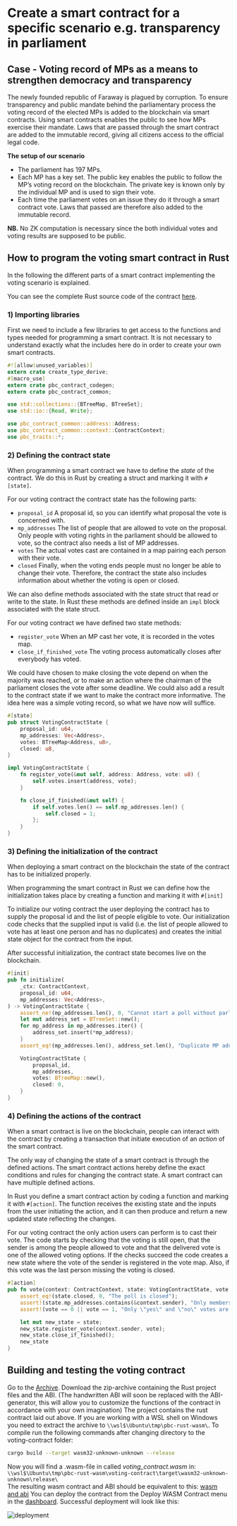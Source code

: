# Create a smart contract for a specific scenario e.g. transparency in parliament

## Case - Voting record of MPs as a means to strengthen democracy and transparency

The newly founded republic of Faraway is plagued by corruption. To ensure transparency and public
mandate behind the parliamentary process the voting record of the elected MPs is added to the
blockchain via smart contracts. Using smart contracts enables the public to see how MPs exercise
their mandate. Laws that are passed through the smart contract are added to the immutable record,
giving all citizens access to the official legal code.

**The setup of our scenario**

- The parliament has 197 MPs.
- Each MP has a key set. The public key enables the public to follow the MP’s voting record on the
  blockchain. The private key is known only by the individual MP and is used to sign their vote.
- Each time the parliament votes on an issue they do it through a smart contract vote. Laws that
  passed are therefore also added to the immutable record.

**NB.** No ZK computation is necessary since the both individual votes and voting results are
supposed to be public.

## How to program the voting smart contract in Rust

In the following the different parts of a smart contract implementing the voting scenario is
explained.

You can see the complete Rust source code of the contract [here](voting-contract-source.md).

### 1) Importing libraries

First we need to include a few libraries to get access to the functions and types needed for
programming a smart contract. It is not necessary to understand exactly what the includes here do in
order to create your own smart contracts.

````rust
#![allow(unused_variables)]
extern crate create_type_derive;
#[macro_use]
extern crate pbc_contract_codegen;
extern crate pbc_contract_common;

use std::collections::{BTreeMap, BTreeSet};
use std::io::{Read, Write};

use pbc_contract_common::address::Address;
use pbc_contract_common::context::ContractContext;
use pbc_traits::*;
````

### 2) Defining the contract state

When programming a smart contract we have to define the _state_ of the contract. We do this in Rust
by creating a struct and marking it with ``#[state]``.

For our voting contract the contract state has the following parts:

- `proposal_id` A proposal id, so you can identify what proposal the vote is concerned with.
- `mp_addresses` The list of people that are allowed to vote on the proposal. Only people with
  voting rights in the parliament should be allowed to vote, so the contract also needs a list of MP
  addresses.
- `votes` The actual votes cast are contained in a map pairing each person with their vote.
- `closed` Finally, when the voting ends people must no longer be able to change their vote.
  Therefore, the contract the state also includes information about whether the voting is open or
  closed.

We can also define methods associated with the state struct that read or write to the state. In Rust
these methods are defined inside an `impl` block associated with the state struct.

For our voting contract we have defined two state methods:

- `register_vote` When an MP cast her vote, it is recorded in the votes map.
- `close_if_finished_vote` The voting process automatically closes after everybody has voted.

We could have chosen to make closing the vote depend on when the majority was reached, or to make an
action where the chairman of the parliament closes the vote after some deadline. We could also add a
result to the contract state if we want to make the contract more informative. The idea here was a
simple voting record, so what we have now will suffice.

````rust
#[state]
pub struct VotingContractState {
    proposal_id: u64,
    mp_addresses: Vec<Address>,
    votes: BTreeMap<Address, u8>,
    closed: u8,
}

impl VotingContractState {
    fn register_vote(&mut self, address: Address, vote: u8) {
        self.votes.insert(address, vote);
    }

    fn close_if_finished(&mut self) {
        if self.votes.len() == self.mp_addresses.len() {
            self.closed = 1;
        };
    }
}
````

### 3) Defining the initialization of the contract

When deploying a smart contract on the blockchain the state of the contract has to be initialized
properly.

When programming the smart contract in Rust we can define how the initialization takes place by
creating a function and marking it with `#[init]`

To initialize our voting contract the user deploying the contract has to supply the proposal id and
the list of people eligible to vote. Our initialization code checks that the supplied input is
valid (i.e. the list of people allowed to vote has at least one person and has no duplicates) and
creates the initial state object for the contract from the input.

After successful initialization, the contract state becomes live on the blockchain.

````rust
#[init]
pub fn initialize(
    _ctx: ContractContext,
    proposal_id: u64,
    mp_addresses: Vec<Address>,
) -> VotingContractState {
    assert_ne!(mp_addresses.len(), 0, "Cannot start a poll without parliament members");
    let mut address_set = BTreeSet::new();
    for mp_address in mp_addresses.iter() {
        address_set.insert(*mp_address);
    }
    assert_eq!(mp_addresses.len(), address_set.len(), "Duplicate MP address in input");

    VotingContractState {
        proposal_id,
        mp_addresses,
        votes: BTreeMap::new(),
        closed: 0,
    }
}
````

### 4) Defining the actions of the contract

When a smart contract is live on the blockchain, people can interact with the contract by creating a
transaction that initiate execution of an _action_ of the smart contract.

The only way of changing the state of a smart contract is through the defined actions. The smart
contract actions hereby define the exact conditions and rules for changing the contract state. A
smart contract can have multiple defined actions.

In Rust you define a smart contract action by coding a function and marking it with `#[action]`. The
function receives the existing state and the inputs from the user initiating the action, and it can
then produce and return a new updated state reflecting the changes.

For our voting contract the only action users can perform is to cast their vote. The code starts by
checking that the voting is still open, that the sender is among the people allowed to vote and that
the delivered vote is one of the allowed voting options. If the checks succeed the code creates a
new state where the vote of the sender is registered in the vote map. Also, if this vote was the
last person missing the voting is closed.

````rust
#[action]
pub fn vote(context: ContractContext, state: VotingContractState, vote: u8) -> VotingContractState {
    assert_eq!(state.closed, 0, "The poll is closed");
    assert!(state.mp_addresses.contains(&context.sender), "Only members of the parliament can vote");
    assert!(vote == 0 || vote == 1, "Only \"yes\" and \"no\" votes are allowed");

    let mut new_state = state;
    new_state.register_vote(context.sender, vote);
    new_state.close_if_finished();
    new_state
}
````

## Building and testing the voting contract

Go to the [Archive](TransferContractv3.zip). Download the zip-archive containing the Rust project
files and the ABI. (The handwritten ABI will soon be replaced with the ABI-generator, this will
allow you to customize the functions of the contract in accordance with your own imagination) The
project contains the rust contract laid out above. If you are working with a WSL shell on Windows
you need to extract the archive to `\\wsl$\Ubuntu\tmp\pbc-rust-wasm\`. To compile run the following
commands after changing directory to the  
voting-contract folder:

```` bash
cargo build --target wasm32-unknown-unknown --release
````

Now you will find a .wasm-file in called *voting_contract.wasm* in:
`\\wsl$\Ubuntu\tmp\pbc-rust-wasm\voting-contract\target\wasm32-unknown-unknown\release\`  
The resulting wasm contract and ABI should be equivalent to this: [wasm and abi](WASMandABI.zip)
You can deploy the contract from the Deploy WASM Contract menu in
the [dashboard](https://dashboard.partisiablockchain.com/). Successful deployment will look like
this:

![deployment](deployment.png) 
